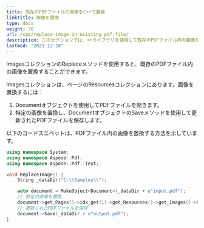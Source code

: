 ```yaml
---
title: 既存のPDFファイルの画像をC++で置換
linktitle: 画像を置換
type: docs
weight: 70
url: /cpp/replace-image-in-existing-pdf-file/
description: このセクションでは、++ライブラリを使用して既存のPDFファイル内の画像を置換する方法について説明します。
lastmod: "2021-12-18"
---
```


ImagesコレクションのReplaceメソッドを使用すると、既存のPDFファイル内の画像を置換することができます。

Imagesコレクションは、ページのResourcesコレクションにあります。画像を置換するには：

1. Documentオブジェクトを使用してPDFファイルを開きます。
2. 特定の画像を置換し、DocumentオブジェクトのSaveメソッドを使用して更新されたPDFファイルを保存します。

以下のコードスニペットは、PDFファイル内の画像を置換する方法を示しています。

```cpp
using namespace System;
using namespace Aspose::Pdf;
using namespace Aspose::Pdf::Text;

void ReplaceImage() {
    String _dataDir("C:\\Samples\\");

    auto document = MakeObject<Document>(_dataDir + u"input.pdf");
    // 特定の画像を置換
    document->get_Pages()->idx_get(1)->get_Resources()->get_Images()->Replace(1, System::IO::File::OpenRead(u"lovely.jpg"));
    // 更新されたPDFファイルを保存
    document->Save(_dataDir + u"output.pdf");
}
```